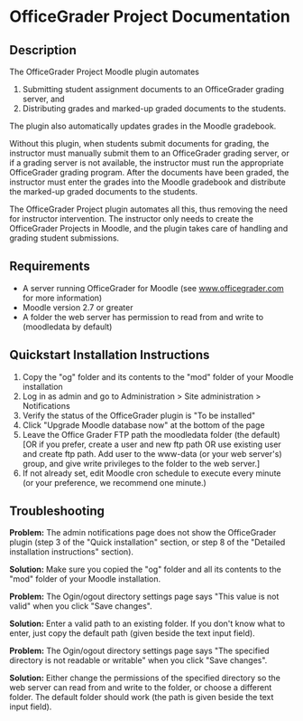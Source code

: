 # OfficeGrader Project Documentation

## Description

The OfficeGrader Project Moodle plugin automates

1. Submitting student assignment documents to an OfficeGrader grading server, and
2. Distributing grades and marked-up graded documents to the students.

The plugin also automatically updates grades in the Moodle gradebook.

Without this plugin, when students submit documents for grading, the instructor must manually submit them to an OfficeGrader grading server, or if a grading server is not available, the instructor must run the appropriate OfficeGrader grading program. After the documents have been graded, the instructor must enter the grades into the Moodle gradebook and distribute the marked-up graded documents to the students.

The OfficeGrader Project plugin automates all this, thus removing the need for instructor intervention. The instructor only needs to create the OfficeGrader Projects in Moodle, and the plugin takes care of handling and grading student submissions.

## Requirements

- A server running OfficeGrader for Moodle (see www.officegrader.com for more information)
- Moodle version 2.7 or greater
- A folder the web server has permission to read from and write to (moodledata by default)

## Quickstart Installation Instructions

1. Copy the &quot;og&quot; folder and its contents to the &quot;mod&quot; folder of your Moodle installation
2. Log in as admin and go to Administration &gt; Site administration &gt; Notifications
3. Verify the status of the OfficeGrader plugin is &quot;To be installed&quot;
4. Click &quot;Upgrade Moodle database now&quot; at the bottom of the page
5. Leave the Office Grader FTP path the moodledata folder (the default) [OR if you prefer, create a user and new ftp path OR use existing user and create ftp path. Add user to the www-data (or your web server&#39;s) group, and give write privileges to the folder to the web server.]
6. If not already set, edit Moodle cron schedule to execute every minute (or your preference, we recommend one minute.)

## Troubleshooting

**Problem:** The admin notifications page does not show the OfficeGrader plugin (step 3 of the &quot;Quick installation&quot; section, or step 8 of the &quot;Detailed installation instructions&quot; section).

**Solution:** Make sure you copied the &quot;og&quot; folder and all its contents to the &quot;mod&quot; folder of your Moodle installation.

**Problem:** The Ogin/ogout directory settings page says &quot;This value is not valid&quot; when you click &quot;Save changes&quot;.

**Solution:** Enter a valid path to an existing folder. If you don&#39;t know what to enter, just copy the default path (given beside the text input field).

**Problem:** The Ogin/ogout directory settings page says &quot;The specified directory is not readable or writable&quot; when you click &quot;Save changes&quot;.

**Solution:** Either change the permissions of the specified directory so the web server can read from and write to the folder, or choose a different folder. The default folder should work (the path is given beside the text input field).
